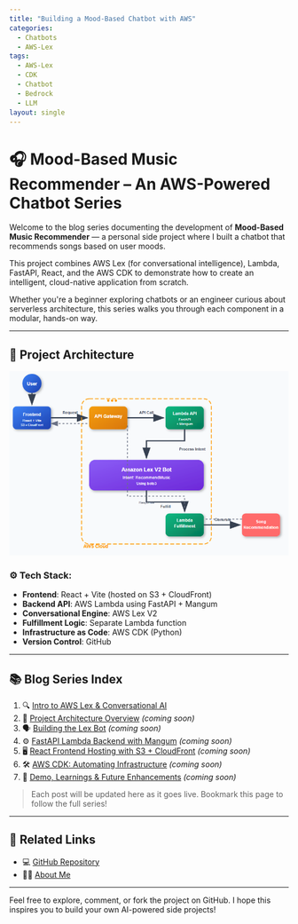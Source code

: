 ```yaml
---
title: "Building a Mood-Based Chatbot with AWS"
categories:
  - Chatbots
  - AWS-Lex
tags:
  - AWS-Lex
  - CDK
  - Chatbot
  - Bedrock
  - LLM
layout: single
---
```


# 🎧 Mood-Based Music Recommender – An AWS-Powered Chatbot Series

Welcome to the blog series documenting the development of **Mood-Based Music Recommender** — a personal side project where I built a chatbot that recommends songs based on user moods.

This project combines AWS Lex (for conversational intelligence), Lambda, FastAPI, React, and the AWS CDK to demonstrate how to create an intelligent, cloud-native application from scratch.

Whether you're a beginner exploring chatbots or an engineer curious about serverless architecture, this series walks you through each component in a modular, hands-on way.

---

## 🔧 Project Architecture

![Architecture Diagram](assets/images/mood_based_music_recommender/architecture.png)

### ⚙️ Tech Stack:
- **Frontend**: React + Vite (hosted on S3 + CloudFront)
- **Backend API**: AWS Lambda using FastAPI + Mangum
- **Conversational Engine**: AWS Lex V2
- **Fulfillment Logic**: Separate Lambda function
- **Infrastructure as Code**: AWS CDK (Python)
- **Version Control**: GitHub

---

## 📚 Blog Series Index

1. 🔍 [Intro to AWS Lex & Conversational AI](https://debabrot.github.io/chatbots/aws%20lex/intro-to-chatbots/)
2. 🧱 [Project Architecture Overview](#) *(coming soon)*
3. 🗣️ [Building the Lex Bot](#) *(coming soon)*
4. ⚙️ [FastAPI Lambda Backend with Mangum](#) *(coming soon)*
5. 🖥️ [React Frontend Hosting with S3 + CloudFront](#) *(coming soon)*
6. 🛠️ [AWS CDK: Automating Infrastructure](#) *(coming soon)*
7. 🎥 [Demo, Learnings & Future Enhancements](#) *(coming soon)*

> Each post will be updated here as it goes live. Bookmark this page to follow the full series!

---

## 🔗 Related Links

- 💻 [GitHub Repository](https://github.com/debabrot/mood-based-music-recommender-chatbot)
- 👨‍💻 [About Me](https://debabrot.github.io/about/)

---

Feel free to explore, comment, or fork the project on GitHub. I hope this inspires you to build your own AI-powered side projects!

